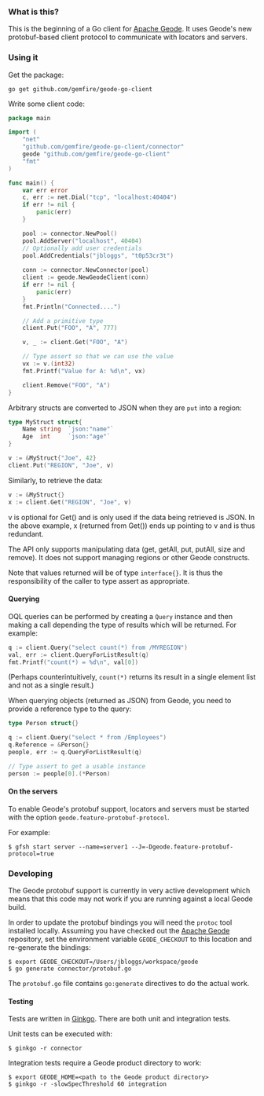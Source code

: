 ### What is this?

This is the beginning of a Go client for [Apache Geode](http://github.com/apache/geode).
It uses Geode's new protobuf-based client protocol to communicate with locators and servers.

### Using it

Get the package:

    go get github.com/gemfire/geode-go-client

Write some client code:

```go
package main

import (
    "net"
    "github.com/gemfire/geode-go-client/connector"
    geode "github.com/gemfire/geode-go-client"
    "fmt"
)

func main() {
    var err error
    c, err := net.Dial("tcp", "localhost:40404")
    if err != nil {
        panic(err)
    }

    pool := connector.NewPool()
    pool.AddServer("localhost", 40404)
    // Optionally add user credentials
    pool.AddCredentials("jbloggs", "t0p53cr3t")
    
    conn := connector.NewConnector(pool)
    client := geode.NewGeodeClient(conn)
    if err != nil {
        panic(err)
    }
    fmt.Println("Connected....")

    // Add a primitive type
    client.Put("FOO", "A", 777)

    v, _ := client.Get("FOO", "A")

    // Type assert so that we can use the value
    vx := v.(int32)
    fmt.Printf("Value for A: %d\n", vx)

    client.Remove("FOO", "A")
}
```

Arbitrary structs are converted to JSON when they are `put` into a region:

```go
type MyStruct struct{
    Name string  `json:"name"`
    Age  int     `json:"age"`
}

v := &MyStruct{"Joe", 42}
client.Put("REGION", "Joe", v)
```

Similarly, to retrieve the data:

```go
v := &MyStruct{}
x := client.Get("REGION", "Joe", v)
```

v is optional for Get() and is only used if the data being retrieved is JSON. In the
above example, x (returned from Get()) ends up pointing to v and is thus redundant.

The API only supports manipulating data (get, getAll, put, putAll, size and remove).
It does not support managing regions or other Geode constructs.

Note that values returned will be of type `interface{}`. It is thus the responsibility
of the caller to type assert as appropriate.

#### Querying

OQL queries can be performed by creating a `Query` instance and then making a  call depending
the type of results which will be returned. For example:

```go
q := client.Query("select count(*) from /MYREGION")
val, err := client.QueryForListResult(q)
fmt.Printf("count(*) = %d\n", val[0])
```
(Perhaps counterintuitively, `count(*)` returns its result in a single element list and not as
a single result.)

When querying objects (returned as JSON) from Geode, you need to provide a reference type to the query:

```go
type Person struct{}

q := client.Query("select * from /Employees")
q.Reference = &Person{}
people, err := q.QueryForListResult(q)

// Type assert to get a usable instance
person := people[0].(*Person)
```

#### On the servers

To enable Geode's protobuf support, locators and servers must be started with the
option `geode.feature-protobuf-protocol`.
    
For example:

    $ gfsh start server --name=server1 --J=-Dgeode.feature-protobuf-protocol=true

### Developing

The Geode protobuf support is currently in very active development which means that
this code may not work if you are running against a local Geode build.

In order to update the protobuf bindings you will need the `protoc` tool installed
locally. Assuming you have checked out the [Apache Geode](http://github.com/apache/geode)
repository, set the environment variable `GEODE_CHECKOUT` to this location and
re-generate the bindings:

    $ export GEODE_CHECKOUT=/Users/jbloggs/workspace/geode
    $ go generate connector/protobuf.go
    
The `protobuf.go` file contains `go:generate` directives to do the actual work.

#### Testing

Tests are written in [Ginkgo](http://onsi.github.io/ginkgo/). There are both unit and integration tests.

Unit tests can be executed with:

```
$ ginkgo -r connector
```

Integration tests require a Geode product directory to work:

```
$ export GEODE_HOME=<path to the Geode product directory>
$ ginkgo -r -slowSpecThreshold 60 integration
```
